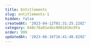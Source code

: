 ```yaml
---
title: Entitlements
slug: entitlements-1
hidden: false
createdAt: '2023-04-12T01:31:25.228Z'
category: 648c78a01e4bc0001816c9fa
order: 999
updatedAt: '2023-06-16T16:41:48.829Z'
---
```

